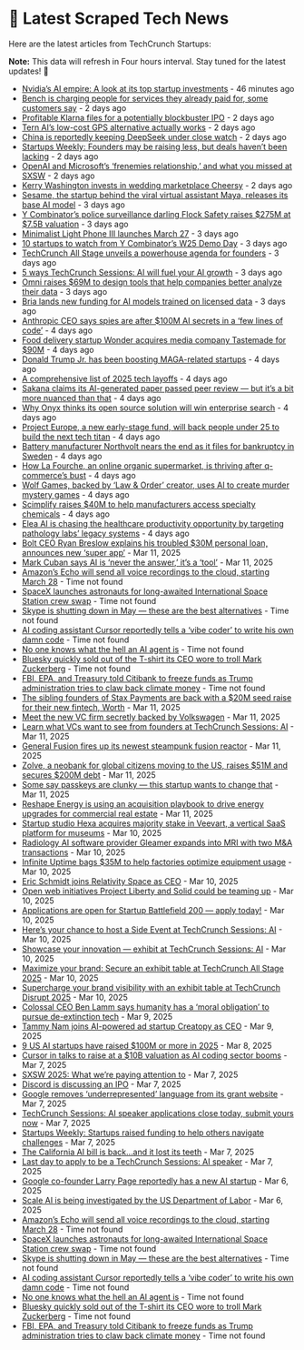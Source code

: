 
# 📰 Latest Scraped Tech News

Here are the latest articles from TechCrunch Startups:

**Note:** This data will refresh in Four hours interval. Stay tuned for the latest updates! 🔄
- [Nvidia’s AI empire: A look at its top startup investments](https://techcrunch.com/2025/03/16/nvidias-ai-empire-a-look-at-its-top-startup-investments/) - 46 minutes ago
- [Bench is charging people for services they already paid for, some customers say](https://techcrunch.com/2025/03/14/bench-is-charging-people-for-services-they-already-paid-for-some-customers-say/) - 2 days ago
- [Profitable Klarna files for a potentially blockbuster IPO](https://techcrunch.com/2025/03/14/profitable-klarna-files-for-a-potentially-blockbuster-ipo/) - 2 days ago
- [Tern AI’s low-cost GPS alternative actually works](https://techcrunch.com/2025/03/14/tern-ais-low-cost-gps-alternative-actually-works/) - 2 days ago
- [China is reportedly keeping DeepSeek under close watch](https://techcrunch.com/2025/03/14/china-is-reportedly-keeping-deepseek-under-close-watch/) - 2 days ago
- [Startups Weekly: Founders may be raising less, but deals haven’t been lacking](https://techcrunch.com/2025/03/14/startups-weekly-founders-may-be-raising-less-but-deals-havent-been-lacking/) - 2 days ago
- [OpenAI and Microsoft’s ‘frenemies relationship,’ and what you missed at SXSW](https://techcrunch.com/podcast/openai-and-microsofts-frenemies-relationship-and-what-you-missed-at-sxsw/) - 2 days ago
- [Kerry Washington invests in wedding marketplace Cheersy](https://techcrunch.com/2025/03/14/kerry-washington-invests-in-wedding-marketplace-cheersy/) - 2 days ago
- [Sesame, the startup behind the viral virtual assistant Maya, releases its base AI model](https://techcrunch.com/2025/03/13/sesame-the-startup-behind-the-viral-virtual-assistant-maya-releases-its-base-ai-model/) - 3 days ago
- [Y Combinator’s police surveillance darling Flock Safety raises $275M at $7.5B valuation](https://techcrunch.com/2025/03/13/y-combinators-police-surveillance-darling-flock-safety-raises-275m-at-7-5b-valuation/) - 3 days ago
- [Minimalist Light Phone III launches March 27](https://techcrunch.com/2025/03/13/minimalist-light-phone-iii-launches-march-27/) - 3 days ago
- [10 startups to watch from Y Combinator’s W25 Demo Day](https://techcrunch.com/2025/03/13/10-startups-to-watch-from-y-combinators-w25-demo-day/) - 3 days ago
- [TechCrunch All Stage unveils a powerhouse agenda for founders](https://techcrunch.com/2025/03/13/techcrunch-all-stage-unveils-a-powerhouse-agenda-for-founders/) - 3 days ago
- [5 ways TechCrunch Sessions: AI will fuel your AI growth](https://techcrunch.com/2025/03/13/5-ways-techcrunch-sessions-ai-will-fuel-your-ai-growth/) - 3 days ago
- [Omni raises $69M to design tools that help companies better analyze their data](https://techcrunch.com/2025/03/13/omni-is-designing-tools-to-help-companies-make-data-driven-decisions/) - 3 days ago
- [Bria lands new funding for AI models trained on licensed data](https://techcrunch.com/2025/03/13/bria-lands-new-funding-for-ai-models-trained-on-licensed-data/) - 3 days ago
- [Anthropic CEO says spies are after $100M AI secrets in a ‘few lines of code’](https://techcrunch.com/2025/03/12/anthropic-ceo-says-spies-are-after-100m-ai-secrets-in-a-few-lines-of-code/) - 4 days ago
- [Food delivery startup Wonder acquires media company Tastemade for $90M](https://techcrunch.com/2025/03/12/food-delivery-startup-wonder-acquires-media-company-tastemade-for-90m/) - 4 days ago
- [Donald Trump Jr. has been boosting MAGA-related startups](https://techcrunch.com/2025/03/12/donald-trump-jr-has-been-boosting-maga-related-startups/) - 4 days ago
- [A comprehensive list of 2025 tech layoffs](https://techcrunch.com/2025/03/12/tech-layoffs-2025-list/) - 4 days ago
- [Sakana claims its AI-generated paper passed peer review — but it’s a bit more nuanced than that](https://techcrunch.com/2025/03/12/sakana-claims-its-ai-paper-passed-peer-review-but-its-a-bit-more-nuanced-than-that/) - 4 days ago
- [Why Onyx thinks its open source solution will win enterprise search](https://techcrunch.com/2025/03/12/why-onyx-thinks-its-open-source-solution-will-win-enterprise-search/) - 4 days ago
- [Project Europe, a new early-stage fund, will back people under 25 to build the next tech titan](https://techcrunch.com/2025/03/12/project-europe-a-new-early-stage-fund-will-back-under-25s-with-200k-to-build-the-next-tech-titan/) - 4 days ago
- [Battery manufacturer Northvolt nears the end as it files for bankruptcy in Sweden](https://techcrunch.com/2025/03/12/battery-manufacturer-northvolt-nears-the-end-as-it-files-for-bankruptcy-in-sweden/) - 4 days ago
- [How La Fourche, an online organic supermarket, is thriving after q-commerce’s bust](https://techcrunch.com/2025/03/12/how-la-fourche-an-online-organic-supermarket-is-thriving-after-q-commerces-bust/) - 4 days ago
- [Wolf Games, backed by ‘Law & Order’ creator, uses AI to create murder mystery games](https://techcrunch.com/2025/03/12/wolf-games-backed-by-law-order-creator-uses-ai-to-create-murder-mystery-games/) - 4 days ago
- [Scimplify raises $40M to help manufacturers access specialty chemicals](https://techcrunch.com/2025/03/12/scimplify-raises-40m-to-help-manufacturers-access-specialty-chemicals/) - 4 days ago
- [Elea AI is chasing the healthcare productivity opportunity by targeting pathology labs’ legacy systems](https://techcrunch.com/2025/03/12/elea-ai-is-chasing-the-healthcare-productivity-opportunity-by-targeting-pathology-labs-legacy-systems/) - 4 days ago
- [Bolt CEO Ryan Breslow explains his troubled $30M personal loan, announces new ‘super app’](https://techcrunch.com/2025/03/11/bolt-ceo-ryan-breslow-explains-his-troubled-30m-personal-loan-announces-new-super-app/) - Mar 11, 2025
- [Mark Cuban says AI is ‘never the answer,’ it’s a ‘tool’](https://techcrunch.com/2025/03/11/mark-cuban-says-ai-is-never-the-answer-its-a-tool/) - Mar 11, 2025
- [Amazon’s Echo will send all voice recordings to the cloud, starting March 28](https://techcrunch.com/2025/03/15/amazons-echo-will-send-all-voice-recordings-to-the-cloud-starting-march-28/) - Time not found
- [SpaceX launches astronauts for long-awaited International Space Station crew swap](https://techcrunch.com/2025/03/15/spacex-launches-astronauts-for-long-awaited-international-space-station-crew-swap/) - Time not found
- [Skype is shutting down in May — these are the best alternatives](https://techcrunch.com/2025/03/15/skype-shuts-down-in-may-these-are-the-best-alternatives/) - Time not found
- [AI coding assistant Cursor reportedly tells a ‘vibe coder’ to write his own damn code](https://techcrunch.com/2025/03/14/ai-coding-assistant-cursor-reportedly-tells-a-vibe-coder-to-write-his-own-damn-code/) - Time not found
- [No one knows what the hell an AI agent is](https://techcrunch.com/2025/03/14/no-one-knows-what-the-hell-an-ai-agent-is/) - Time not found
- [Bluesky quickly sold out of the T-shirt its CEO wore to troll Mark Zuckerberg](https://techcrunch.com/2025/03/13/bluesky-quickly-sold-out-of-the-t-shirt-its-ceo-wore-to-troll-mark-zuckerberg/) - Time not found
- [FBI, EPA, and Treasury told Citibank to freeze funds as Trump administration tries to claw back climate money](https://techcrunch.com/2025/03/13/fbi-epa-and-treasury-told-citibank-to-freeze-funds-as-trump-administration-tries-to-claw-back-climate-money/) - Time not found
- [The sibling founders of Stax Payments are back with a $20M seed raise for their new fintech, Worth](https://techcrunch.com/2025/03/11/the-sibling-founders-of-stax-payments-are-back-with-a-new-fintech-and-a-20m-seed-raise/) - Mar 11, 2025
- [Meet the new VC firm secretly backed by Volkswagen](https://techcrunch.com/2025/03/11/meet-the-new-vc-firm-secretly-backed-by-volkswagen/) - Mar 11, 2025
- [Learn what VCs want to see from founders at TechCrunch Sessions: AI](https://techcrunch.com/2025/03/11/learn-what-vcs-want-to-see-from-founders-at-techcrunch-sessions-ai/) - Mar 11, 2025
- [General Fusion fires up its newest steampunk fusion reactor](https://techcrunch.com/2025/03/11/general-fusion-fires-up-its-newest-steampunk-fusion-reactor/) - Mar 11, 2025
- [Zolve, a neobank for global citizens moving to the US, raises $51M and secures $200M debt](https://techcrunch.com/2025/03/11/zolve-a-neobank-for-global-citizens-moving-to-the-us-raises-51m-and-secures-200m-debt/) - Mar 11, 2025
- [Some say passkeys are clunky — this startup wants to change that](https://techcrunch.com/2025/03/11/some-say-passkeys-are-clunky-this-startup-wants-to-change-that/) - Mar 11, 2025
- [Reshape Energy is using an acquisition playbook to drive energy upgrades for commercial real estate](https://techcrunch.com/2025/03/11/reshape-energy-is-using-an-acquisition-playbook-to-drive-energy-upgrades-for-commercial-real-estate/) - Mar 11, 2025
- [Startup studio Hexa acquires majority stake in Veevart, a vertical SaaS platform for museums](https://techcrunch.com/2025/03/10/startup-studio-hexa-acquires-majority-stake-in-veevart-a-vertical-saas-for-museums/) - Mar 10, 2025
- [Radiology AI software provider Gleamer expands into MRI with two M&A transactions](https://techcrunch.com/2025/03/10/radiology-ai-software-provider-gleamer-expands-into-mri-with-two-small-acquisitions/) - Mar 10, 2025
- [Infinite Uptime bags $35M to help factories optimize equipment usage](https://techcrunch.com/2025/03/10/infinite-uptime-bags-35m-to-help-factories-optimize-equipment-usage/) - Mar 10, 2025
- [Eric Schmidt joins Relativity Space as CEO](https://techcrunch.com/2025/03/10/eric-schmidt-joins-relativity-space-as-ceo/) - Mar 10, 2025
- [Open web initiatives Project Liberty and Solid could be teaming up](https://techcrunch.com/2025/03/10/open-web-initiatives-project-liberty-and-solid-could-be-teaming-up/) - Mar 10, 2025
- [Applications are open for Startup Battlefield 200 — apply today!](https://techcrunch.com/2025/03/10/applications-are-open-for-startup-battlefield-200-apply-today/) - Mar 10, 2025
- [Here’s your chance to host a Side Event at TechCrunch Sessions: AI](https://techcrunch.com/2025/03/10/heres-your-chance-to-host-a-side-event-at-techcrunch-sessions-ai/) - Mar 10, 2025
- [Showcase your innovation — exhibit at TechCrunch Sessions: AI](https://techcrunch.com/2025/03/10/showcase-your-innovation-exhibit-at-techcrunch-sessions-ai/) - Mar 10, 2025
- [Maximize your brand: Secure an exhibit table at TechCrunch All Stage 2025](https://techcrunch.com/2025/03/10/maximize-your-exposure-secure-an-exhibit-table-at-techcrunch-all-stage-2025/) - Mar 10, 2025
- [Supercharge your brand visibility with an exhibit table at TechCrunch Disrupt 2025](https://techcrunch.com/2025/03/10/supercharge-your-brand-visibility-with-an-exhibit-table-at-techcrunch-disrupt-2025/) - Mar 10, 2025
- [Colossal CEO Ben Lamm says humanity has a ‘moral obligation’ to pursue de-extinction tech](https://techcrunch.com/2025/03/09/colossal-ceo-ben-lamm-says-humanity-has-a-moral-obligation-to-pursue-de-extinction-tech/) - Mar 9, 2025
- [Tammy Nam joins AI-powered ad startup Creatopy as CEO](https://techcrunch.com/2025/03/09/tammy-nam-joins-ai-powered-ad-startup-creatopy-as-ceo/) - Mar 9, 2025
- [9 US AI startups have raised $100M or more in 2025](https://techcrunch.com/2025/03/08/9-us-ai-startups-have-raised-100m-or-more-in-2025/) - Mar 8, 2025
- [Cursor in talks to raise at a $10B valuation as AI coding sector booms](https://techcrunch.com/2025/03/07/cursor-in-talks-to-raise-at-a-10b-valuation-as-ai-coding-sector-booms/) - Mar 7, 2025
- [SXSW 2025: What we’re paying attention to](https://techcrunch.com/2025/03/07/sxsw-2025-what-were-paying-attention-to/) - Mar 7, 2025
- [Discord is discussing an IPO](https://techcrunch.com/2025/03/07/discord-is-discussing-an-ipo/) - Mar 7, 2025
- [Google removes ‘underrepresented’ language from its grant website](https://techcrunch.com/2025/03/07/google-removes-underrepresented-language-from-its-grant-website/) - Mar 7, 2025
- [TechCrunch Sessions: AI speaker applications close today, submit yours now](https://techcrunch.com/2025/03/07/techcrunch-sessions-ai-speaker-applications-close-today-submit-yours-now/) - Mar 7, 2025
- [Startups Weekly: Startups raised funding to help others navigate challenges](https://techcrunch.com/2025/03/07/startups-raised-funding-to-help-others-navigate-challenges/) - Mar 7, 2025
- [The California AI bill is back…and it lost its teeth](https://techcrunch.com/podcast/the-california-ai-bill-is-back-and-it-lost-its-teeth/) - Mar 7, 2025
- [Last day to apply to be a TechCrunch Sessions: AI speaker](https://techcrunch.com/2025/03/07/last-day-to-apply-to-be-a-techcrunch-sessions-ai-speaker/) - Mar 7, 2025
- [Google co-founder Larry Page reportedly has a new AI startup](https://techcrunch.com/2025/03/06/google-co-founder-larry-page-reportedly-has-a-new-ai-startup/) - Mar 6, 2025
- [Scale AI is being investigated by the US Department of Labor](https://techcrunch.com/2025/03/06/scale-ai-is-being-investigated-by-the-us-department-of-labor/) - Mar 6, 2025
- [Amazon’s Echo will send all voice recordings to the cloud, starting March 28](https://techcrunch.com/2025/03/15/amazons-echo-will-send-all-voice-recordings-to-the-cloud-starting-march-28/) - Time not found
- [SpaceX launches astronauts for long-awaited International Space Station crew swap](https://techcrunch.com/2025/03/15/spacex-launches-astronauts-for-long-awaited-international-space-station-crew-swap/) - Time not found
- [Skype is shutting down in May — these are the best alternatives](https://techcrunch.com/2025/03/15/skype-shuts-down-in-may-these-are-the-best-alternatives/) - Time not found
- [AI coding assistant Cursor reportedly tells a ‘vibe coder’ to write his own damn code](https://techcrunch.com/2025/03/14/ai-coding-assistant-cursor-reportedly-tells-a-vibe-coder-to-write-his-own-damn-code/) - Time not found
- [No one knows what the hell an AI agent is](https://techcrunch.com/2025/03/14/no-one-knows-what-the-hell-an-ai-agent-is/) - Time not found
- [Bluesky quickly sold out of the T-shirt its CEO wore to troll Mark Zuckerberg](https://techcrunch.com/2025/03/13/bluesky-quickly-sold-out-of-the-t-shirt-its-ceo-wore-to-troll-mark-zuckerberg/) - Time not found
- [FBI, EPA, and Treasury told Citibank to freeze funds as Trump administration tries to claw back climate money](https://techcrunch.com/2025/03/13/fbi-epa-and-treasury-told-citibank-to-freeze-funds-as-trump-administration-tries-to-claw-back-climate-money/) - Time not found